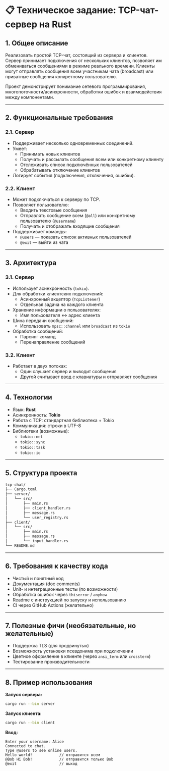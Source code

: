 # 📋 Техническое задание: TCP-чат-сервер на Rust

## 1. Общее описание

Реализовать простой TCP-чат, состоящий из сервера и клиентов. Сервер принимает подключения от нескольких клиентов, позволяет им обмениваться сообщениями в режиме реального времени. Клиенты могут отправлять сообщения всем участникам чата (broadcast) или приватные сообщения конкретному пользователю.

Проект демонстрирует понимание сетевого программирования, многопоточности/асинхронности, обработки ошибок и взаимодействия между компонентами.

---

## 2. Функциональные требования

### 2.1. Сервер
- Поддерживает несколько одновременных соединений.
- Умеет:
  - Принимать новых клиентов
  - Получать и рассылать сообщения всем или конкретному клиенту
  - Отслеживать список подключённых пользователей
  - Обрабатывать отключение клиентов
- Логирует события (подключения, отключения, ошибки).

### 2.2. Клиент
- Может подключаться к серверу по TCP.
- Позволяет пользователю:
  - Вводить текстовые сообщения
  - Отправлять сообщение всем (`@all`) или конкретному пользователю (`@username`)
  - Получать и отображать входящие сообщения
- Поддерживает команды:
  - `@users` — показать список активных пользователей
  - `@exit` — выйти из чата

---

## 3. Архитектура

### 3.1. Сервер
- Использует асинхронность (`tokio`).
- Для обработки клиентских подключений:
  - Асинхронный акцептор (`TcpListener`)
  - Отдельная задача на каждого клиента
- Хранение информации о пользователях:
  - Имя пользователя ↔ адрес клиента
- Шина передачи сообщений:
  - Использовать `mpsc::channel` или `broadcast` из `tokio`
- Обработка сообщений:
  - Парсинг команд
  - Перенаправление сообщений

### 3.2. Клиент
- Работает в двух потоках:
  - Один слушает сервер и выводит сообщения
  - Другой считывает ввод с клавиатуры и отправляет сообщения

---

## 4. Технологии

- Язык: **Rust**
- Асинхронность: **Tokio**
- Работа с TCP: стандартная библиотека + Tokio
- Коммуникация: строки в UTF-8
- Библиотеки (возможные):
  - `tokio::net`
  - `tokio::sync`
  - `tokio::task`
  - `tokio::io`

---

## 5. Структура проекта

```bash
tcp-chat/
├── Cargo.toml
├── server/
│   └── src/
│       ├── main.rs
│       ├── client_handler.rs
│       ├── message.rs
│       └── user_registry.rs
├── client/
│   └── src/
│       ├── main.rs
│       ├── message.rs
│       └── input_handler.rs
└── README.md
```

---

## 6. Требования к качеству кода

- Чистый и понятный код
- Документация (doc comments)
- Unit- и интеграционные тесты (по возможности)
- Обработка ошибок через `thiserror` / `anyhow`
- Readme с инструкцией по запуску и использованию
- CI через GitHub Actions (желательно)

---

## 7. Полезные фичи (необязательные, но желательные)

- Поддержка TLS (для продвинутых)
- Возможность установки псевдонима при подключении
- Цветное оформление в клиенте (через `ansi_term` или `crossterm`)
- Тестирование производительности

---

## 8. Пример использования

**Запуск сервера:**
```bash
cargo run --bin server
```

**Запуск клиента:**
```bash
cargo run --bin client
```

**Ввод:**
```
Enter your username: Alice
Connected to chat.
Type @users to see online users.
Hello world!            // отправится всем
@Bob Hi Bob!            // отправится только Bob
@exit                   // выход
```